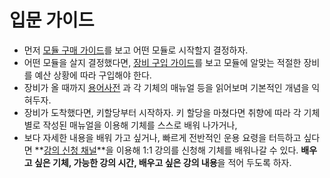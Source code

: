 # 입문 가이드

* 먼저 [모듈 구매 가이드](/가이드/모둘선택)를 보고 어떤 모듈로 시작할지 결정하자.
* 어떤 모듈을 살지 결정했다면, [장비 구입 가이드](/장비)를 보고 모듈에 알맞는 적절한 장비를 예산 상황에 따라 구입해야 한다.
* 장비가 올 때까지 [용어사전](/가이드/용어사전) 과 각 기체의 매뉴얼 등을 읽어보며 기본적인 개념을 익혀두자.
* 장비가 도착했다면, 키할당부터 시작하자. 키 할당을 마쳤다면 취향에 따라 각 기체별로 작성된 매뉴얼을 이용해 기체를 스스로 배워 나가거나,
* 보다 자세한 내용을 배워 가고 싶거나, 빠르게 전반적인 운용 요령을 터득하고 싶다면 **[강의 신청 채널](https://discord.com/channels/1316383132089585674/1343544289149587538)**을 이용해 1:1 강의를 신청해 기체를 배워나갈 수 있다. **배우고 싶은 기체, 가능한 강의 시간, 배우고 싶은 강의 내용**을 적어 두도록 하자.
